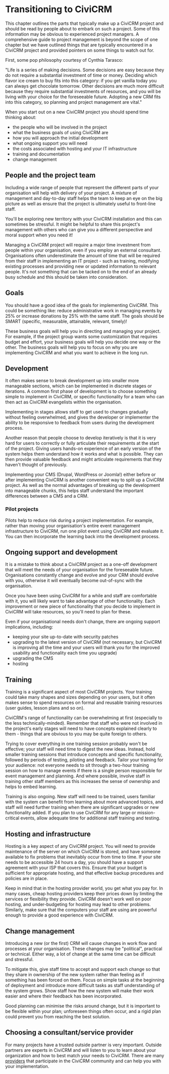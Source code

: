 # Transitioning to CiviCRM

This chapter outlines the parts that typically make up a CiviCRM project
and should be read by people about to embark on such a project. Some of
this information may be obvious to experienced project managers. A
comprehensive guide to project management is beyond the scope of one
chapter but we have outlined things that are typically encountered in a
CiviCRM project and provided pointers on some things to watch out for.

First, some pop philosophy courtesy of Cynthia Tarasco:

"Life is a series of making decisions. Some decisions are easy because
they do not require a substantial investment of time or money. Deciding
which flavor ice cream to buy fits into this category: if you get
vanilla today you can always get chocolate tomorrow. Other decisions are
much more difficult because they require substantial investments of
resources, and you will be living with your choice for the foreseeable
future. Adopting a new CRM fits into this category, so planning and
project management are vital."

When you start out on a new CiviCRM project you should spend time
thinking about:

-   the people who will be involved in the project
-   what the business goals of using CiviCRM are
-   how you will approach the initial development
-   what ongoing support you will need
-   the costs associated with hosting and your IT infrastructure
-   training and documentation
-   change management

## People and the project team

Including a wide range of people that represent the different parts of
your organisation will help with delivery of your project. A mixture of
management and day-to-day staff helps the team to keep an eye on the big
picture as well as ensure that the project is ultimately useful to
front-line staff.

You'll be exploring new territory with your CiviCRM installation and
this can sometimes be stressful. It might be helpful to share this
project's management with others who can give you a different
perspective and moral support when you need it!

Managing a CiviCRM project will require a major time investment from
people within your organisation, even if you employ an external
consultant. Organisations often underestimate the amount of time that
will be required from their staff in implementing an IT project - such
as training, modifying existing processes and providing new or updated
information to relevant people. It's not something that can be tacked on
to the end of an already busy schedule and this should be taken into
consideration.

## Goals

You should have a good idea of the goals for implementing CiviCRM. This
could be something like: reduce administrative work in managing events
by 25% or increase donations by 25% with the same staff. The goals
should be SMART (specific, measurable, attainable, relevant, timely)!

These business goals will help you in directing and managing your
project. For example, if the project group wants some customization that
requires budget and effort, your business goals will help you decide one
way or the other. The business goals will help you to focus on why you
are implementing CiviCRM and what you want to achieve in the long run.

## Development

It often makes sense to break development up into smaller more
manageable sections, which can be implemented in discrete stages or
iterations. A common first phase of development is to choose something
simple to implement in CiviCRM, or specific functionality for a team who
can then act as CiviCRM evangelists within the organisation.

Implementing in stages allows staff to get used to changes gradually
without feeling overwhelmed, and gives the developer or implementer the
ability to be responsive to feedback from users during the development
process.

Another reason that people choose to develop iteratively is that it is
very hard for users to correctly or fully articulate their requirements
at the start of the project. Giving users hands-on experience of an
early version of the system helps them understand how it works and what
is possible. They can then provide valuable feedback and might
articulate requirements that they haven't thought of previously.

Implementing your CMS (Drupal, WordPress or Joomla!) either before or
after implementing CiviCRM is another convenient way to split up a
CiviCRM project. As well as the normal advantages of breaking up the
development into manageable chunks, this helps staff understand the
important differences between a CMS and a CRM.

### Pilot projects

Pilots help to reduce risk during a project implementation. For example,
rather than moving your organisation's entire event management
infrastructure to CiviCRM, run one pilot event using CiviCRM and
evaluate it. You can then incorporate the learning back into the
development process.

## Ongoing support and development

It is a mistake to think about a CiviCRM project as a one-off
development that will meet the needs of your organisation for the
foreseeable future. Organisations constantly change and evolve and your
CRM should evolve with you, otherwise it will eventually become
out-of-sync with the organisation.

Once you have been using CiviCRM for a while and staff are comfortable
with it, you will likely want to take advantage of other functionality.
Each improvement or new piece of functionality that you decide to
implement in CiviCRM will take resources, so you'll need to plan for
these.

Even if your organisational needs don't change, there are ongoing
support implications, including:

-   keeping your site up-to-date with security patches
-   upgrading to the latest version of CiviCRM (not necessary, but
    CiviCRM is improving all the time and your users will thank you for
    the improved usability and functionality each time you upgrade)
-   upgrading the CMS 
-   hosting

## Training

Training is a significant aspect of most CiviCRM projects. Your training
could take many shapes and sizes depending on your users, but it often
makes sense to spend resources on formal and reusable training resources
(user guides, lesson plans and so on).

CiviCRM's range of functionality can be overwhelming at first
(especially to the less technically-minded). Remember that staff who
were not involved in the project's early stages will need to have
concepts explained clearly to them - things that are obvious to you may
be quite foreign to others.

Trying to cover everything in one training session probably won't be
effective; your staff will need time to digest the new ideas. Instead,
hold smaller training sessions that introduce concepts and specific
functionality, followed by periods of testing, piloting and feedback.
Tailor your training for your audience: not everyone needs to sit
through a two-hour training session on how to manage events if there is
a single person responsible for event management and planning. And where
possible, involve staff in training other staff members as this
increases the sense of ownership and helps to embed learning.

Training is also ongoing. New staff will need to be trained, users
familiar with the system can benefit from learning about more advanced
topics, and staff will need further training when there are significant
upgrades or new functionality added. If you plan to use CiviCRM for any
large or mission-critical events, allow adequate time for additional
staff training and testing.

## Hosting and infrastructure

Hosting is a key aspect of any CiviCRM project. You will need to provide
maintenance of the server on which CiviCRM is stored, and have someone
available to fix problems that inevitably occur from time to time. If
your site needs to be accessible 24 hours a day, you should have a
support agreement with your ISP that covers this. Ensure that your
budget is sufficient for appropriate hosting, and that effective backup
procedures and policies are in place.

Keep in mind that in the hosting provider world, you get what you pay
for. In many cases, cheap hosting providers keep their prices down by
limiting the services or flexibility they provide. CiviCRM doesn't work
well on poor hosting, and under-budgeting for hosting may lead to other
problems. Similarly, make sure that the computers your staff are using
are powerful enough to provide a good experience with CiviCRM.

## Change management

Introducing a new (or the first) CRM will cause changes in work flow and
processes at your organisation. These changes may be "political",
practical or technical. Either way, a lot of change at the same time can
be difficult and stressful.

To mitigate this, give staff time to accept and support each change so
that they share in ownership of the new system rather than feeling as if
something has been forced on them. Focus on simple tasks at the
beginning of deployment and introduce more difficult tasks as staff
understanding of the system grows. Show staff how the new system will
make their work easier and where their feedback has been incorporated.

Good planning can minimise the risks around change, but it is important
to be flexible within your plan; unforeseen things often occur, and a
rigid plan could prevent you from reaching the best solution.

## Choosing a consultant/service provider

For many projects have a trusted outside partner is very important. Outside partners are experts in CiviCRM and will listen to you to learn about your organization and how to best match your needs to CiviCRM. There are many [providers](https://civicrm.org/partners-contributors) that participate in the CiviCRM community and can help you with your implementation. 
